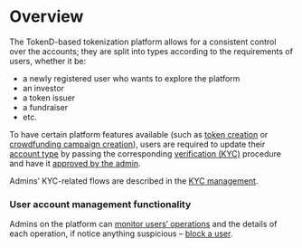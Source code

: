 # Overview

The TokenD-based tokenization platform allows for a consistent control over the accounts; they are split into types according to the requirements of users, whether it be:

* a newly registered user who wants to explore the platform
* an investor
* a token issuer
* a fundraiser
* etc.

To have certain platform features available \(such as [token creation](../../user-guide/user-issued-tokens/token-creation.md) or [crowdfunding campaign creation](../../user-guide/crowdfunding-campaigns/crowdfunding-campaign-creation.md)\), users are required to update their [account type](https://tokend.gitbook.io/product-guide/user-guide/types-of-accounts/overview) by passing the corresponding [verification \(KYC\)](https://tokend.gitbook.io/product-guide/user-guide/untitled/overview) procedure and have it [approved by the admin](../kyc-management/review-the-kyc-request.md).

Admins’ KYC-related flows are described in the [KYC management](../kyc-management/).

### User account management functionality

Admins on the platform can [monitor users’ operations](monitor-users-operations.md) and the details of each operation, if notice anything suspicious – [block a user](block-a-user.md).

